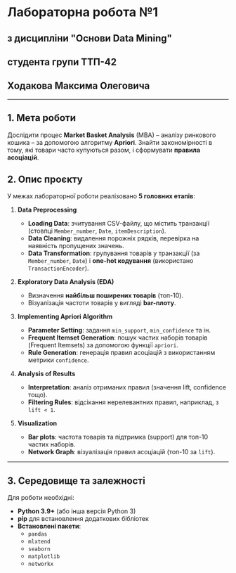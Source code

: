 # Лабораторна робота №1  
## з дисципліни "Основи Data Mining"  
## студента групи ТТП-42  
## Ходакова Максима Олеговича

---

## 1. Мета роботи

Дослідити процес **Market Basket Analysis** (MBA) – аналізу ринкового кошика – за допомогою алгоритму **Apriori**. Знайти закономірності в тому, які товари часто купуються разом, і сформувати **правила асоціацій**.

## 2. Опис проєкту

У межах лабораторної роботи реалізовано **5 головних етапів**:

1. **Data Preprocessing**  
   - **Loading Data**: зчитування CSV-файлу, що містить транзакції (стовпці `Member_number`, `Date`, `itemDescription`).  
   - **Data Cleaning**: видалення порожніх рядків, перевірка на наявність пропущених значень.  
   - **Data Transformation**: групування товарів у транзакції (за `Member_number`, `Date`) і **one-hot кодування** (використано `TransactionEncoder`).

2. **Exploratory Data Analysis (EDA)**  
   - Визначення **найбільш поширених товарів** (топ-10).  
   - Візуалізація частоти товарів у вигляді **bar-плоту**.

3. **Implementing Apriori Algorithm**  
   - **Parameter Setting**: задання `min_support`, `min_confidence` та ін.  
   - **Frequent Itemset Generation**: пошук частих наборів товарів (Frequent Itemsets) за допомогою функції `apriori`.  
   - **Rule Generation**: генерація правил асоціацій з використанням метрики `confidence`.

4. **Analysis of Results**  
   - **Interpretation**: аналіз отриманих правил (значення lift, confidence тощо).  
   - **Filtering Rules**: відсікання нерелевантних правил, наприклад, з `lift < 1`.

5. **Visualization**  
   - **Bar plots**: частота товарів та підтримка (support) для топ-10 частих наборів.  
   - **Network Graph**: візуалізація правил асоціацій (топ-10 за `lift`).

---

## 3. Середовище та залежності

Для роботи необхідні:
- **Python 3.9+** (або інша версія Python 3)  
- **pip** для встановлення додаткових бібліотек  
- **Встановлені пакети**:
  - `pandas`
  - `mlxtend`
  - `seaborn`
  - `matplotlib`
  - `networkx`
